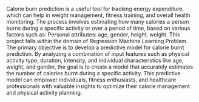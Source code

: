 Calorie burn prediction is a useful tool for tracking energy expenditure, which can help in weight management, fitness training, and overall health monitoring.
The process involves estimating how many calories a person burns during a specific activity or over a period of time, based on various factors such as:
Personal attributes: age, gender, height, weight.
This project falls within the domain of Regression Machine Learning Problem. The primary objective is to develop a predictive model for calorie burnt prediction. By analyzing a combination of input features such as physical activity type, duration, intensity, and individual characteristics like age, weight, and gender, the goal is to create a model that accurately estimates the number of calories burnt during a specific activity. This predictive model can empower individuals, fitness enthusiasts, and healthcare professionals with valuable insights to optimize their calorie management and physical activity planning.
